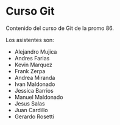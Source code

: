 # Curso Git

Contenido del curso de Git de la promo 86.

Los asistentes son:

- Alejandro Mujica
- Andres Farias
- Kevin Marquez
- Frank Zerpa
- Andrea Miranda
- Ivan Maldonado
- Jessica Barrios
- Manuel Maldonado
- Jesus Salas
- Juan Cardillo
- Gerardo Rosetti
